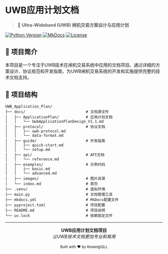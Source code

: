 # UWB应用计划文档

> 📡 **Ultra-Wideband (UWB) 闸机交易方案设计与应用计划**

[![Python Version](https://img.shields.io/badge/python-3.11+-blue.svg)](https://python.org)
[![MkDocs](https://img.shields.io/badge/mkdocs-1.6.1+-green.svg)](https://mkdocs.org)
[![License](https://img.shields.io/badge/license-MIT-blue.svg)](LICENSE)

## 📖 项目简介

本项目是一个专注于UWB技术在闸机交易系统中应用的文档项目。通过详细的方案设计、协议规范和开发指南，为UWB闸机交易系统的开发和实施提供完整的技术文档支持。

## 📁 项目结构

```
UWB_Application_Plan/
├── docs/                           # 文档源文件
│   ├── ApplicationPlan/            # 应用计划文档
│   │   └── UwbApplicationPlanDesign_V1.1.md
│   ├── protocol/                   # 协议文档
│   │   ├── uwb-protocol.md
│   │   └── data-format.md
│   ├── guide/                      # 开发指南
│   │   ├── quick-start.md
│   │   └── setup.md
│   ├── api/                        # API文档
│   │   └── reference.md
│   ├── examples/                   # 示例代码
│   │   ├── basic.md
│   │   └── advanced.md
│   ├── images/                     # 图片资源
│   └── index.md                    # 首页
├── .venv/                          # 虚拟环境
├── main.py                         # 文档管理工具
├── mkdocs.yml                      # MkDocs配置文件
├── pyproject.toml                  # 项目配置
├── README.md                       # 项目说明
└── uv.lock                         # 依赖锁定文件
```
---

<div align="center">
  <strong>UWB应用计划文档项目</strong><br>
  <em>让UWB技术文档更加专业和易用</em><br><br>
  <sub>Built with ❤️ by Kewei@QLL</sub>
</div>